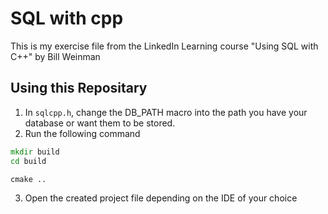 # SQL with cpp

This is my exercise file from the LinkedIn Learning course "Using SQL with C++" by Bill Weinman


## Using this Repositary
1. In `sqlcpp.h`, change the DB_PATH macro into the path you have your database or want them to be stored.
2. Run the following command
```cmd
mkdir build
cd build
```
```cmd
cmake ..
``` 
3. Open the created project file depending on the IDE of your choice
